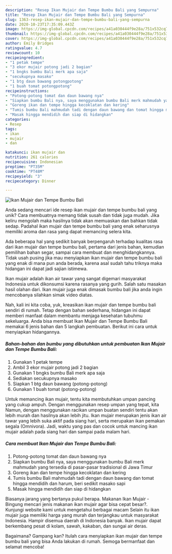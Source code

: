 ```yaml
---
description: "Resep Ikan Mujair dan Tempe Bumbu Bali yang Sempurna"
title: "Resep Ikan Mujair dan Tempe Bumbu Bali yang Sempurna"
slug: 1363-resep-ikan-mujair-dan-tempe-bumbu-bali-yang-sempurna
date: 2020-10-23T17:35:09.443Z
image: https://img-global.cpcdn.com/recipes/a41a030444f9e28a/751x532cq70/ikan-mujair-dan-tempe-bumbu-bali-foto-resep-utama.jpg
thumbnail: https://img-global.cpcdn.com/recipes/a41a030444f9e28a/751x532cq70/ikan-mujair-dan-tempe-bumbu-bali-foto-resep-utama.jpg
cover: https://img-global.cpcdn.com/recipes/a41a030444f9e28a/751x532cq70/ikan-mujair-dan-tempe-bumbu-bali-foto-resep-utama.jpg
author: Emily Bridges
ratingvalue: 4.7
reviewcount: 10
recipeingredient:
- "1 petak tempe"
- "3 ekor mujair potong jadi 2 bagian"
- "1 bngks bumbu Bali merk apa saja"
- "secukupnya masako"
- "1 btg daun bawang potongpotong"
- "1 buah tomat potongpotong"
recipeinstructions:
- "Potong-potong tomat dan daun bawang nya"
- "Siapkan bumbu Bali nya, saya menggunakan bumbu Bali merk mahmudah yang tersedia di pasar-pasar tradisional di Jawa Timur"
- "Goreng ikan dan tempe hingga kecoklatan dan kering"
- "Tumis bumbu Bali mahmudah tadi dengan daun bawang dan tomat hingga mendidih dan harum, beri sedikit masako sapi"
- "Masak hingga mendidih dan siap di hidangkan"
categories:
- Resep
tags:
- ikan
- mujair
- dan

katakunci: ikan mujair dan 
nutrition: 261 calories
recipecuisine: Indonesian
preptime: "PT35M"
cooktime: "PT48M"
recipeyield: "3"
recipecategory: Dinner

---
```



![Ikan Mujair dan Tempe Bumbu Bali](https://img-global.cpcdn.com/recipes/a41a030444f9e28a/751x532cq70/ikan-mujair-dan-tempe-bumbu-bali-foto-resep-utama.jpg)

Anda sedang mencari ide resep ikan mujair dan tempe bumbu bali yang unik? Cara membuatnya memang tidak susah dan tidak juga mudah. Jika keliru mengolah maka hasilnya tidak akan memuaskan dan bahkan tidak sedap. Padahal ikan mujair dan tempe bumbu bali yang enak seharusnya memiliki aroma dan rasa yang dapat memancing selera kita.

Ada beberapa hal yang sedikit banyak berpengaruh terhadap kualitas rasa dari ikan mujair dan tempe bumbu bali, pertama dari jenis bahan, kemudian pemilihan bahan segar, sampai cara membuat dan menghidangkannya. Tidak usah pusing jika mau menyiapkan ikan mujair dan tempe bumbu bali yang enak di mana pun anda berada, karena asal sudah tahu triknya maka hidangan ini dapat jadi sajian istimewa.

Ikan mujair adalah ikan air tawar yang sangat digemari masyarakat Indonesia untuk dikonsumsi karena rasanya yang gurih. Salah satu masakan hasil olahan dari. Ikan mujair juga enak dimasak bumbu bali jika anda ingin mencobanya silahkan simak video diatas.


Nah, kali ini kita coba, yuk, kreasikan ikan mujair dan tempe bumbu bali sendiri di rumah. Tetap dengan bahan sederhana, hidangan ini dapat memberi manfaat dalam membantu menjaga kesehatan tubuhmu sekeluarga. Anda bisa membuat Ikan Mujair dan Tempe Bumbu Bali memakai 6 jenis bahan dan 5 langkah pembuatan. Berikut ini cara untuk menyiapkan hidangannya.

<!--inarticleads1-->

##### Bahan-bahan dan bumbu yang dibutuhkan untuk pembuatan Ikan Mujair dan Tempe Bumbu Bali:

1. Gunakan 1 petak tempe
1. Ambil 3 ekor mujair potong jadi 2 bagian
1. Gunakan 1 bngks bumbu Bali merk apa saja
1. Sediakan secukupnya masako
1. Siapkan 1 btg daun bawang (potong-potong)
1. Gunakan 1 buah tomat (potong-potong)


Untuk memancing ikan mujair, tentu kita membutuhkan umpan pancing yang cukup ampuh. Dengan menggunakan resep umpan yang tepat, kita Namun, dengan menggunakan racikan umpan buatan sendiri tentu akan lebih murah dan hasilnya akan lebih jitu. Ikan mujair merupakan jenis ikan air tawar yang lebih suka aktif pada siang hari, serta merupakan ikan pemakan segala (Omnivora). Jadi, waktu yang pas dan cocok untuk mancing ikan mujair adalah pada siang hari dan sampai pada malam hari. 

<!--inarticleads2-->

##### Cara membuat Ikan Mujair dan Tempe Bumbu Bali:

1. Potong-potong tomat dan daun bawang nya
1. Siapkan bumbu Bali nya, saya menggunakan bumbu Bali merk mahmudah yang tersedia di pasar-pasar tradisional di Jawa Timur
1. Goreng ikan dan tempe hingga kecoklatan dan kering
1. Tumis bumbu Bali mahmudah tadi dengan daun bawang dan tomat hingga mendidih dan harum, beri sedikit masako sapi
1. Masak hingga mendidih dan siap di hidangkan


Biasanya jarang yang bertanya pukul berapa. Makanan Ikan Mujair - Bingung mencari jenis makanan ikan mujair agar bisa cepat besar?. Kunjungi website kami untuk mengetahui berbagai macam Selain itu ikan mujair juga memiliki harga yang murah dan terjangkau untuk masyarakat Indonesia. Hampir disemua daerah di Indonesia banyak. Ikan mujair dapat berkembang pesat di kolam, sawah, kakaban, dan sungai air deras. 

Bagaimana? Gampang kan? Itulah cara menyiapkan ikan mujair dan tempe bumbu bali yang bisa Anda lakukan di rumah. Semoga bermanfaat dan selamat mencoba!
